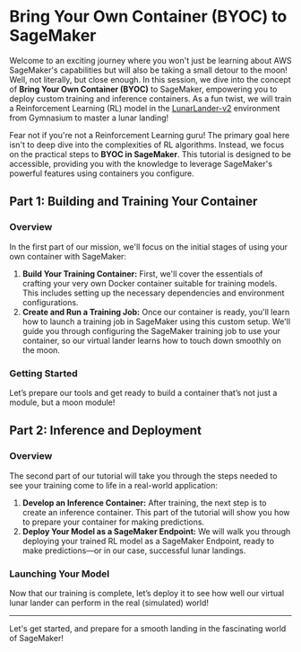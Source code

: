 # Bring Your Own Container (BYOC) to SageMaker

Welcome to an exciting journey where you won't just be learning about AWS SageMaker's capabilities but will also be taking a small detour to the moon! Well, not literally, but close enough. In this session, we dive into the concept of **Bring Your Own Container (BYOC)** to SageMaker, empowering you to deploy custom training and inference containers. As a fun twist, we will train a Reinforcement Learning (RL) model in the [LunarLander-v2](https://www.gymlibrary.dev/environments/box2d/lunar_lander/) environment from Gymnasium to master a lunar landing!

Fear not if you're not a Reinforcement Learning guru! The primary goal here isn't to deep dive into the complexities of RL algorithms. Instead, we focus on the practical steps to **BYOC in SageMaker**. This tutorial is designed to be accessible, providing you with the knowledge to leverage SageMaker's powerful features using containers you configure.

## Part 1: Building and Training Your Container

### Overview

In the first part of our mission, we'll focus on the initial stages of using your own container with SageMaker:

1. **Build Your Training Container:** First, we'll cover the essentials of crafting your very own Docker container suitable for training models. This includes setting up the necessary dependencies and environment configurations.
2. **Create and Run a Training Job:** Once our container is ready, you'll learn how to launch a training job in SageMaker using this custom setup. We'll guide you through configuring the SageMaker training job to use your container, so our virtual lander learns how to touch down smoothly on the moon.

### Getting Started

Let’s prepare our tools and get ready to build a container that’s not just a module, but a moon module!

## Part 2: Inference and Deployment

### Overview

The second part of our tutorial will take you through the steps needed to see your training come to life in a real-world application:

1. **Develop an Inference Container:** After training, the next step is to create an inference container. This part of the tutorial will show you how to prepare your container for making predictions.
2. **Deploy Your Model as a SageMaker Endpoint:** We will walk you through deploying your trained RL model as a SageMaker Endpoint, ready to make predictions—or in our case, successful lunar landings.

### Launching Your Model

Now that our training is complete, let’s deploy it to see how well our virtual lunar lander can perform in the real (simulated) world!

---

Let's get started, and prepare for a smooth landing in the fascinating world of SageMaker!
